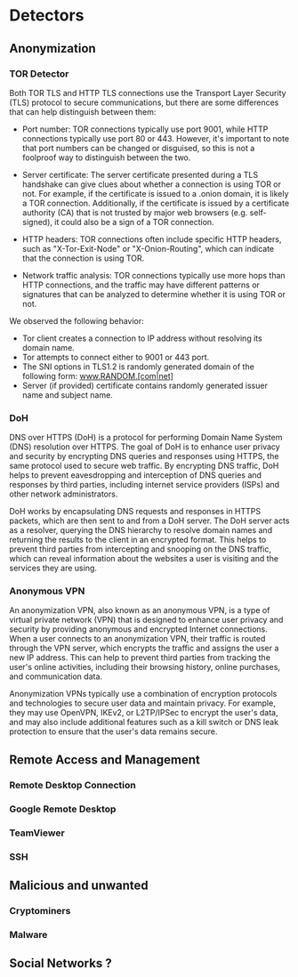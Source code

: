 ﻿# Detectors

## Anonymization

### TOR Detector
Both TOR TLS and HTTP TLS connections use the Transport Layer Security (TLS) protocol to secure communications, but there are some differences that can help distinguish between them:

* Port number: TOR connections typically use port 9001, while HTTP connections typically use port 80 or 443. However, it's important to note that port numbers can be changed or disguised, so this is not a foolproof way to distinguish between the two.

* Server certificate: The server certificate presented during a TLS handshake can give clues about whether a connection is using TOR or not. For example, if the certificate is issued to a .onion domain, it is likely a TOR connection. Additionally, if the certificate is issued by a certificate authority (CA) that is not trusted by major web browsers (e.g. self-signed), it could also be a sign of a TOR connection.

* HTTP headers: TOR connections often include specific HTTP headers, such as "X-Tor-Exit-Node" or "X-Onion-Routing", which can indicate that the connection is using TOR.

* Network traffic analysis: TOR connections typically use more hops than HTTP connections, and the traffic may have different patterns or signatures that can be analyzed to determine whether it is using TOR or not.

We observed the following behavior:

* Tor client creates a connection to IP address without resolving its domain name.
* Tor attempts to connect either to 9001 or 443 port.
* The SNI options in TLS1.2 is randomly generated domain of the following form: www.RANDOM.[com|net] 
* Server (if provided) certificate contains randomly generated issuer name and subject name.

### DoH
DNS over HTTPS (DoH) is a protocol for performing Domain Name System (DNS) resolution over HTTPS. The goal of DoH is to enhance user privacy and security by encrypting DNS queries and responses using HTTPS, the same protocol used to secure web traffic. By encrypting DNS traffic, DoH helps to prevent eavesdropping and interception of DNS queries and responses by third parties, including internet service providers (ISPs) and other network administrators.

DoH works by encapsulating DNS requests and responses in HTTPS packets, which are then sent to and from a DoH server. The DoH server acts as a resolver, querying the DNS hierarchy to resolve domain names and returning the results to the client in an encrypted format. This helps to prevent third parties from intercepting and snooping on the DNS traffic, which can reveal information about the websites a user is visiting and the services they are using.

### Anonymous VPN
An anonymization VPN, also known as an anonymous VPN, is a type of virtual private network (VPN) that is designed to enhance user privacy and security by providing anonymous and encrypted Internet connections. When a user connects to an anonymization VPN, their traffic is routed through the VPN server, which encrypts the traffic and assigns the user a new IP address. This can help to prevent third parties from tracking the user's online activities, including their browsing history, online purchases, and communication data.

Anonymization VPNs typically use a combination of encryption protocols and technologies to secure user data and maintain privacy. For example, they may use OpenVPN, IKEv2, or L2TP/IPSec to encrypt the user's data, and may also include additional features such as a kill switch or DNS leak protection to ensure that the user's data remains secure.

## Remote Access and Management

### Remote Desktop Connection

### Google Remote Desktop

### TeamViewer

### SSH



## Malicious and unwanted

### Cryptominers

### Malware 


## Social Networks ?



